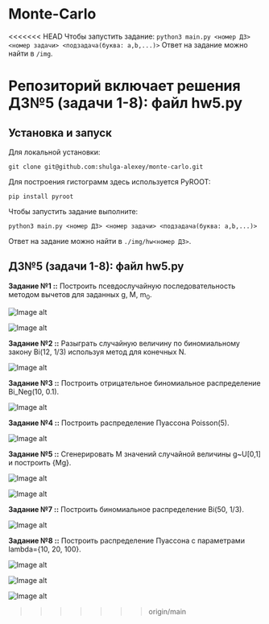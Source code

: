 # Monte-Carlo
<<<<<<< HEAD
Чтобы запустить задание:
    `python3 main.py <номер ДЗ> <номер задачи> <подзадача(буква: a,b,...)>`
Ответ на задание можно найти в `/img`.

Репозиторий включает решения ДЗ№5 (задачи 1-8): файл hw5.py
=======

## Установка и запуск

Для локальной установки:

    git clone git@github.com:shulga-alexey/monte-carlo.git

Для построения гистограмм здесь используется PyROOT:

    pip install pyroot

Чтобы запустить задание выполните:

    python3 main.py <номер ДЗ> <номер задачи> <подзадача(буква: a,b,...)>

Ответ на задание можно найти в `./img/hw<номер ДЗ>`.

## ДЗ№5 (задачи 1-8): файл hw5.py

**Задание №1 ::** Построить псевдослучайную последовательность методом вычетов для заданных g, M, m<sub>0</sub>.

![Image alt](https://github.com/shulga-alexey/monte-carlo/blob/main/img/hw5/Task1%20(A)%3A%20g%3D5%5E17%2C%20M%3D2%5E42%2C%20m%3D1.png)

![Image alt](https://github.com/shulga-alexey/monte-carlo/blob/main/img/hw5/Task1%20(B)%3A%20g%3D13%2C%20M%3D17%2C%20m%3D3.png)

**Задание №2 ::** Разыграть случайную величину по биномиальному закону Bi(12, 1/3) используя метод для конечных N.

![Image alt](https://github.com/shulga-alexey/monte-carlo/blob/main/img/hw5/Task2%20%3A%20Bi(12%2C%200.33).png)

**Задание №3 ::** Построить отрицательное биномиальное распределение Bi_Neg(10, 0.1).

![Image alt](https://github.com/shulga-alexey/monte-carlo/blob/main/img/hw5/Task3%20%3A%20Pascal(10%2C%200.1).png)

**Задание №4 ::** Построить распределение Пуассона Poisson(5).

![Image alt](https://github.com/shulga-alexey/monte-carlo/blob/main/img/hw5/Task4%20%3A%20Poisson(5%2C%200.1).png)

**Задание №5 ::** Сгенерировать M значений случайной величины g~U[0,1] и построить {Mg}.

![Image alt](https://github.com/shulga-alexey/monte-carlo/blob/main/img/hw5/Task5%20(A)%3A%20%5BM*gamma%5D.png)

![Image alt](https://github.com/shulga-alexey/monte-carlo/blob/main/img/hw5/Task5%20(B)%3A%20%7BM*gamma%7D.png)

**Задание №7 ::** Построить биномиальное распределение Bi(50, 1/3).

![Image alt](https://github.com/shulga-alexey/monte-carlo/blob/main/img/hw5/Task7%20%3A%20Bi(50%2C%200.33).png)

**Задание №8 ::** Построить распределение Пуассона с параметрами lambda={10, 20, 100}.

![Image alt](https://github.com/shulga-alexey/monte-carlo/blob/main/img/hw5/Task8%20(A)%3A%20Poisson(lambda%3D10).png)

![Image alt](https://github.com/shulga-alexey/monte-carlo/blob/main/img/hw5/Task8%20(B)%3A%20Poisson(lambda%3D20).png)

![Image alt](https://github.com/shulga-alexey/monte-carlo/blob/main/img/hw5/Task8%20(C)%3A%20Poisson(lambda%3D100).png)
>>>>>>> origin/main

